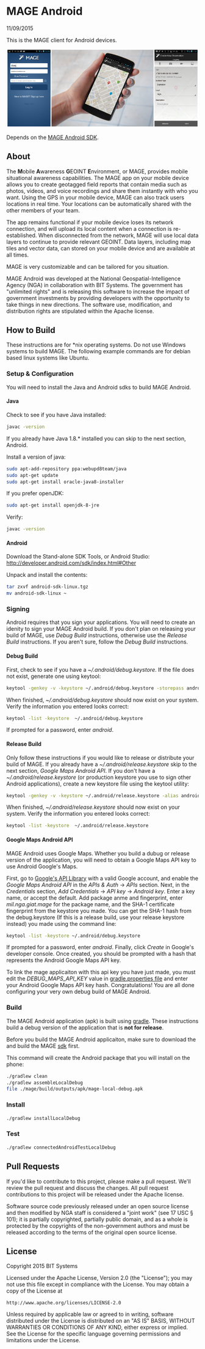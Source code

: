 # MAGE Android

11/09/2015

This is the MAGE client for Android devices.

![MAGE](screenshots/composite.png)

Depends on the [MAGE Android SDK](https://github.com/ngageoint/mage-android-sdk).

## About

The **M**obile **A**wareness **G**EOINT **E**nvironment, or MAGE, provides mobile situational awareness capabilities. The MAGE app on your mobile device allows you to create geotagged field reports that contain media such as photos, videos, and voice recordings and share them instantly with who you want. Using the GPS in your mobile device, MAGE can also track users locations in real time. Your locations can be automatically shared with the other members of your team.

The app remains functional if your mobile device loses its network connection, and will upload its local content when a connection is re-established. When disconnected from the network, MAGE will use local data layers to continue to provide relevant GEOINT. Data layers, including map tiles and vector data, can stored on your mobile device and are available at all times.

MAGE is very customizable and can be tailored for you situation.

MAGE Android was developed at the National Geospatial-Intelligence Agency (NGA) in collaboration with BIT Systems. The government has "unlimited rights" and is releasing this software to increase the impact of government investments by providing developers with the opportunity to take things in new directions. The software use, modification, and distribution rights are stipulated within the Apache license.

## How to Build

These instructions are for *nix operating systems.  Do not use Windows systems to build MAGE.  The following example commands are for debian based linux systems like Ubuntu.

### Setup & Configuration

You will need to install the Java and Android sdks to build MAGE Android.

#### Java

Check to see if you have Java installed:
```bash
javac -version
```

If you already have Java 1.8.* installed you can skip to the next section, Android.

Install a version of java:
```bash
sudo apt-add-repository ppa:webupd8team/java
sudo apt-get update
sudo apt-get install oracle-java8-installer
```

If you prefer openJDK:
```bash
sudo apt-get install openjdk-8-jre
```

Verify:
```bash
javac -version
```

#### Android

Download the Stand-alone SDK Tools, or Android Studio:
http://developer.android.com/sdk/index.html#Other

Unpack and install the contents:
```bash
tar zxvf android-sdk-linux.tgz
mv android-sdk-linux ~
```

### Signing

Android requires that you sign your applications.  You will need to create an idenity to sign your MAGE Android build.  If you don't plan on releasing your build of MAGE, use *Debug Build* instructions, otherwise use the *Release Build* instructions.  If you aren't sure, follow the *Debug Build* instructions.

#### Debug Build

First, check to see if you have a *~/.android/debug.keystore*.  If the file does not exist, generate one using keytool:
```bash
keytool -genkey -v -keystore ~/.android/debug.keystore -storepass android -alias androiddebugkey -keypass android -dname "CN=Android Debug,O=Android,C=US" -validity 14000
```

When finished, *~/.android/debug.keystore* should now exist on your system.  Verify the information you entered looks correct:
```bash
keytool -list -keystore  ~/.android/debug.keystore
```

If prompted for a password, enter *android*.  

#### Release Build

Only follow these instructions if you would like to release or distribute your build of MAGE.  If you already have a *~/.android/release.keystore* skip to the next section, *Google Maps Android API*.  If you don't have a *~/.android/release.keystore* (or production keystore you use to sign other Android applications), create a new keystore file using the keytool utility:
```bash
keytool -genkey -v -keystore ~/.android/release.keystore -alias androidreleasekey -validity 14000
```

When finished, *~/.android/release.keystore* should now exist on your system.  Verify the information you entered looks correct:
```bash
keytool -list -keystore  ~/.android/release.keystore
```

#### Google Maps Android API

MAGE Android uses Google Maps.  Whether you build a dubug or release version of the application, you will need to obtain a Google Maps API key to use Android Google's Maps.

First, go to [Google's API Library](https://console.developers.google.com/) with a valid Google account, and enable the *Google Maps Android API* in the *APIs & Auth* -> *APIs* section.  Next, in the *Credentials* section, *Add Credentials* -> *API key* -> *Android key*.  Enter a key name, or accept the default.  Add package anme and fingerprint, enter *mil.nga.giat.mage* for the package name, and the SHA-1 certificate fingerprint from the keystore you made.  You can get the SHA-1 hash from the debug.keystore (If this is a release build, use your release keystore instead) you made using the command line:
```bash
keytool -list -keystore ~/.android/debug.keystore
```

If prompted for a password, enter *android*.  Finally, click *Create* in Google's developer console.  Once created, you should be prompted with a hash that represents the Android Google Maps API key.

To link the mage applicaiton with this api key you have just made, you must edit the *DEBUG_MAPS_API_KEY* value in [gradle.properties file](gradle.properties) and enter your Android Google Maps API key hash.  Congratulations!  You are all done configuring your very own debug build of MAGE Android.

### Build

The MAGE Android application (apk) is built using [gradle](http://gradle.org/).  These instructions build a debug version of the application that is **not for release**.

Before you build the MAGE Android applicaiton, make sure to download the and build the MAGE [sdk](https://github.com/ngageoint/mage-android-sdk) first.

This command will create the Android package that you will install on the phone:

```bash
./gradlew clean
./gradlew assembleLocalDebug
file ./mage/build/outputs/apk/mage-local-debug.apk
```

### Install
```bash
./gradlew installLocalDebug
```

### Test
```bash
./gradlew connectedAndroidTestLocalDebug
```

## Pull Requests

If you'd like to contribute to this project, please make a pull request. We'll review the pull request and discuss the changes. All pull request contributions to this project will be released under the Apache license.

Software source code previously released under an open source license and then modified by NGA staff is considered a "joint work" (see 17 USC § 101); it is partially copyrighted, partially public domain, and as a whole is protected by the copyrights of the non-government authors and must be released according to the terms of the original open source license.

## License

Copyright 2015 BIT Systems

Licensed under the Apache License, Version 2.0 (the "License");
you may not use this file except in compliance with the License.
You may obtain a copy of the License at

    http://www.apache.org/licenses/LICENSE-2.0

Unless required by applicable law or agreed to in writing, software
distributed under the License is distributed on an "AS IS" BASIS,
WITHOUT WARRANTIES OR CONDITIONS OF ANY KIND, either express or implied.
See the License for the specific language governing permissions and
limitations under the License.
